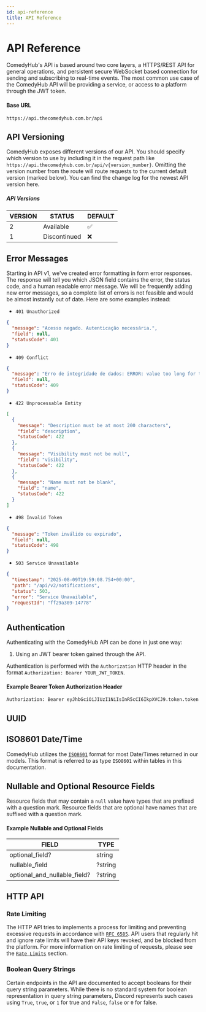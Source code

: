 ```yaml
---
id: api-reference
title: API Reference
---
```


# API Reference

ComedyHub's API is based around two core layers, a HTTPS/REST API for general operations, and persistent secure WebSocket based connection for sending and subscribing to real-time events. The most common use case of the ComedyHub API will be providing a service, or access to a platform through the JWT token.

#### Base URL

```http
https://api.thecomedyhub.com.br/api
```

## API Versioning

ComedyHub exposes different versions of our API. You should specify which version to use by including it in the request path like `https://api.thecomedyhub.com.br/api/v{version_number}`. Omitting the version number from the route will route requests to the current default version (marked below). You can find the change log for the newest API version here.

##### API Versions

| **VERSION** | **STATUS**   | **DEFAULT** |
| ----------- | ------------ | ----------- |
| 2           | Available    | ✅          |
| 1           | Discontinued | ❌          |

## Error Messages

Starting in API v1, we've created error formatting in form error responses. The response will tell you which JSON field contains the error, the status code, and a human readable error message. We will be frequently adding new error messages, so a complete list of errors is not feasible and would be almost instantly out of date. Here are some examples instead:

- `401 Unauthorized`

```json
{
  "message": "Acesso negado. Autenticação necessária.",
  "field": null,
  "statusCode": 401
}
```

- `409 Conflict`

```json
{
  "message": "Erro de integridade de dados: ERROR: value too long for type character varying(255)",
  "field": null,
  "statusCode": 409
}
```

- `422 Unprocessable Entity`

```json
[
  {
    "message": "Description must be at most 200 characters",
    "field": "description",
    "statusCode": 422
  },
  {
    "message": "Visibility must not be null",
    "field": "visibility",
    "statusCode": 422
  },
  {
    "message": "Name must not be blank",
    "field": "name",
    "statusCode": 422
  }
]
```

- `498 Invalid Token`

```json
{
  "message": "Token inválido ou expirado",
  "field": null,
  "statusCode": 498
}
```

- `503 Service Unavailable`

```json
{
  "timestamp": "2025-08-09T19:59:08.754+00:00",
  "path": "/api/v2/notifications",
  "status": 503,
  "error": "Service Unavailable",
  "requestId": "ff29a309-14778"
}
```

## Authentication

Authenticating with the ComedyHub API can be done in just one way:

1. Using an JWT bearer token gained through the API.

Authentication is performed with the `Authorization` HTTP header in the format `Authorization: Bearer YOUR_JWT_TOKEN`.

#### Example Bearer Token Authorization Header

`Authorization: Bearer eyJhbGciOiJIUzI1NiIsInR5cCI6IkpXVCJ9.token.token`

## UUID

## ISO8601 Date/Time

ComedyHub utilizes the [`ISO8601`](https://www.loc.gov/standards/datetime/iso-tc154-wg5_n0038_iso_wd_8601-1_2016-02-16.pdf) format for most Date/Times returned in our models. This format is referred to as type `ISO8601` within tables in this documentation.

## Nullable and Optional Resource Fields

Resource fields that may contain a `null` value have types that are prefixed with a question mark. Resource fields that are optional have names that are suffixed with a question mark.

#### Example Nullable and Optional Fields

| **FIELD**                    | **TYPE** |
| ---------------------------- | -------- |
| optional_field?              | string   |
| nullable_field               | ?string  |
| optional_and_nullable_field? | ?string  |

## HTTP API

### Rate Limiting

The HTTP API tries to implements a process for limiting and preventing excessive requests in accordance with [`RFC 6585`](https://datatracker.ietf.org/doc/html/rfc6585#section-4).
API users that regularly hit and ignore rate limits will have their API keys revoked, and be blocked from the platform. For more information on rate limiting of requests, please see the [`Rate Limits`](topics/rate-limits) section.

### Boolean Query Strings

Certain endpoints in the API are documented to accept booleans for their query string parameters.
While there is no standard system for boolean representation in query string parameters, Discord represents such cases using `True`, `true`, or `1` for true and `False`, `false` or `0` for false.
